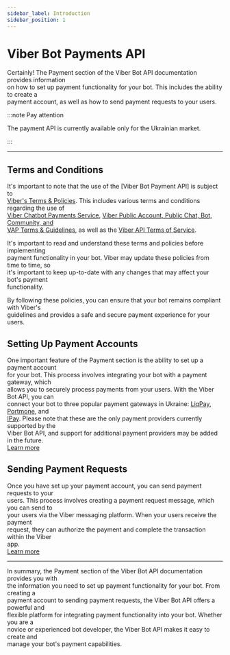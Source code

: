 ```yaml
---
sidebar_label: Introduction
sidebar_position: 1
---
```


# Viber Bot Payments API

Certainly! The Payment section of the Viber Bot API documentation provides information<br/>
on how to set up payment functionality for your bot. This includes the ability to create a<br/>
payment account, as well as how to send payment requests to your users.

:::note Pay attention

The payment API is currently available only for the Ukrainian market.

:::

---

## Terms and Conditions

It's important to note that the use of the [Viber Bot Payment API] is subject to<br/>
[Viber's Terms & Policies](https://www.viber.com/en/terms/). This includes various terms and conditions regarding the use of<br/>
[Viber Chatbot Payments Service](https://www.viber.com/en/terms/terms-and-conditions-regarding-viber-chatbot-payments-service/),
[Viber Public Account, Public Chat, Bot, Community, and <br/> VAP Terms & Guidelines](https://www.viber.com/en/terms/public-chat-public-accounts-terms-guidelines/), as well as the [Viber API Terms of Service](https://developers.viber.com/docs/general/api-terms-of-service/).

It's important to read and understand these terms and policies before implementing<br/>
payment functionality in your bot. Viber may update these policies from time to time, so<br/>
it's important to keep up-to-date with any changes that may affect your bot's payment<br/>
functionality.

By following these policies, you can ensure that your bot remains compliant with Viber's<br/>
guidelines and provides a safe and secure payment experience for your users.

## Setting Up Payment Accounts

One important feature of the Payment section is the ability to set up a payment account<br/>
for your bot. This process involves integrating your bot with a payment gateway, which<br/>
allows you to securely process payments from your users. With the Viber Bot API, you can<br/>
connect your bot to three popular payment gateways in Ukraine: [LiqPay](https://www.liqpay.ua/en/registration), 
[Portmone](https://www.portmone.com.ua/b2b_dash/signup#viber), and<br/>
[IPay](https://www.ipay.ua/). Please note that these are the only payment providers currently supported by the<br/>
Viber Bot API, and support for additional payment providers may be added in the future.<br/>
[Learn more](setup-payment-account)

## Sending Payment Requests

Once you have set up your payment account, you can send payment requests to your<br/>
users. This process involves creating a payment request message, which you can send to<br/>
your users via the Viber messaging platform. When your users receive the payment<br/>
request, they can authorize the payment and complete the transaction within the Viber<br/>
app.<br/>
[Learn more](send-payment-request)

---

In summary, the Payment section of the Viber Bot API documentation provides you with<br/>
the information you need to set up payment functionality for your bot. From creating a<br/>
payment account to sending payment requests, the Viber Bot API offers a powerful and<br/>
flexible platform for integrating payment functionality into your bot. Whether you are a<br/>
novice or experienced bot developer, the Viber Bot API makes it easy to create and<br/>
manage your bot's payment capabilities.
